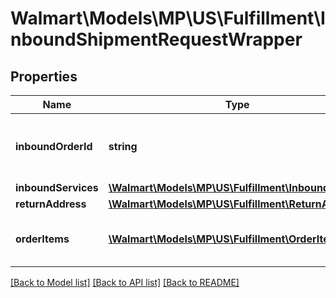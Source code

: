 # Walmart\Models\MP\US\Fulfillment\InboundShipmentRequestWrapper

## Properties

Name | Type | Description | Notes
------------ | ------------- | ------------- | -------------
**inboundOrderId** | **string** | Unique ID identifying inbound shipment request |
**inboundServices** | [**\Walmart\Models\MP\US\Fulfillment\InboundService**](InboundService.md) |  | [optional]
**returnAddress** | [**\Walmart\Models\MP\US\Fulfillment\ReturnAddress**](ReturnAddress.md) |  |
**orderItems** | [**\Walmart\Models\MP\US\Fulfillment\OrderItem[]**](OrderItem.md) | inbound shipment request line items | [optional]


[[Back to Model list]](./) [[Back to API list]](../../../../../README.md#supported-apis) [[Back to README]](../../../../../README.md)
